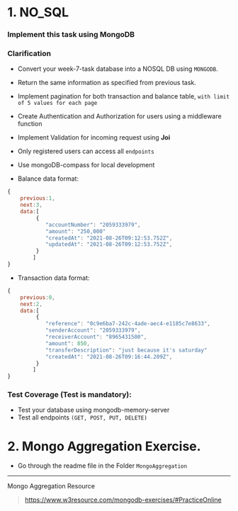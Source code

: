 # 1. NO_SQL

### Implement this task using MongoDB

### Clarification
- Convert your week-7-task database into a NOSQL DB using `MONGODB`. 
- Return the same information as specified from previous task.
- Implement pagination for both transaction and balance table, `with limit of 5 values for each page`
- Create Authentication and Authorization for users using a middleware function
- Implement Validation for incoming request using  **Joi**
- Only registered users can access all `endpoints`
- Use mongoDB-compass for local development

- Balance data format:
```js
{
    previous:1,
    next:3,
    data:[
         { 
            "accountNumber": "2059333979",
            "amount": "250,000"
            "createdAt": "2021-08-26T09:12:53.752Z",
            "updatedAt": "2021-08-26T09:12:53.752Z",
         } 
        ]
}

```

- Transaction data format:
```js
{
    previous:0,
    next:2,
    data:[
         { 
            "reference": "0c9e6ba7-242c-4ade-aec4-e1185c7e8633",
            "senderAccount": "2059333979",
            "receiverAccount": "8965431500",
            "amount": 850,
            "transferDescription": "just because it's saturday"
            "createdAt": "2021-08-26T09:16:44.209Z",
         } 
        ]
}

```

### Test Coverage (Test is mandatory):
- Test your database using mongodb-memory-server
- Test all endpoints `(GET, POST, PUT, DELETE)`


# 2. Mongo Aggregation Exercise.
- Go through the readme file in the Folder `MongoAggregation`

---

Mongo Aggregation Resource 

> https://www.w3resource.com/mongodb-exercises/#PracticeOnline
